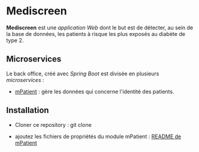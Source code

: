 # Mediscreen

**Mediscreen** est une _application Web_ dont le but est de détecter, au sein de la base de données, les patients à risque les plus exposés au diabète de type 2.

## Microservices
Le back office, créé avec _Spring Boot_ est divisée en plusieurs _microservices_ :   
- [mPatient](mPatient) : gère les données qui concerne l'identité des patients. 

## Installation 
- Cloner ce repository : git clone 

- ajoutez les fichiers de propriétés du module mPatient : [README de mPatient](mPatient%2FREADME.md)